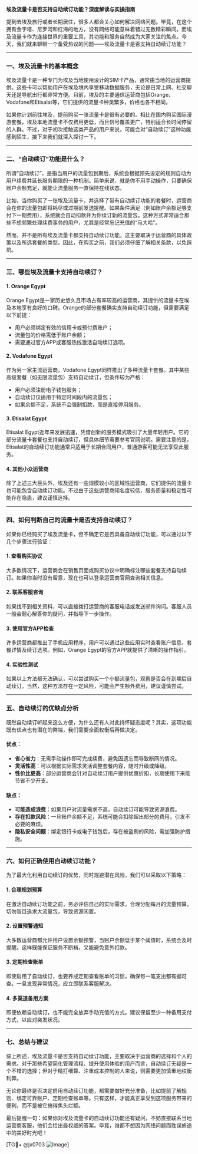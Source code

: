 **埃及流量卡是否支持自动续订功能？深度解读与实操指南**

提到去埃及旅行或者长期居住，很多人都会关心如何解决网络问题。毕竟，在这个拥有金字塔、尼罗河和红海的地方，没有网络可能意味着错过无数精彩瞬间。而埃及流量卡作为连接世界的重要工具，其功能和服务自然成为大家关注的焦点。今天，我们就来聊聊一个备受热议的问题——埃及流量卡是否支持自动续订功能？

---

### 一、埃及流量卡的基本概念

埃及流量卡是一种专门为埃及当地使用设计的SIM卡产品，通常由当地的运营商提供。这些卡可以帮助用户在埃及境内享受移动数据服务，无论是日常上网、社交聊天还是导航出行都非常方便。目前，埃及的主要通信运营商包括Orange、Vodafone和Etisalat等，它们提供的流量卡种类繁多，价格也各不相同。

如果你计划前往埃及，提前购买一张流量卡是很有必要的。相比在国内购买国际漫游套餐，埃及本地流量卡不仅费用更低，而且信号覆盖更广，特别适合长时间停留的人群。不过，对于初次接触这类产品的用户来说，可能会对“自动续订”这种功能感到陌生，接下来我们就深入探讨一下。

---

### 二、“自动续订”功能是什么？

所谓“自动续订”，是指当用户的流量包到期后，系统会根据预先设定的规则自动为用户续费并延长服务期限的一种机制。简单来说，就是你不用手动操作，只要确保账户余额充足，就能让流量服务一直保持在线状态。

比如，当你购买了一张埃及流量卡，并选择了带有自动续订功能的套餐时，运营商会在你的流量包即将耗尽或过期前发送提醒。如果条件满足（例如账户余额足够支付下一期费用），系统就会自动扣款并为你续订新的流量包。这种方式非常适合那些不想频繁处理续费事务的用户，尤其是经常忘记充值的“马大哈”。

然而，并不是所有埃及流量卡都支持自动续订功能。这主要取决于运营商的具体政策以及所选套餐的类型。因此，在购买之前，我们必须仔细了解相关条款，以免踩坑。

---

### 三、哪些埃及流量卡支持自动续订？

#### 1. **Orange Egypt**
Orange Egypt是一家历史悠久且市场占有率较高的运营商，其提供的流量卡在埃及本地享有良好的口碑。Orange的部分套餐确实支持自动续订功能，但需要满足以下前提：
- 用户必须绑定有效的信用卡或预付费账户；
- 流量包的价格需低于账户余额；
- 需要通过官方APP或客服热线激活自动续订选项。

#### 2. **Vodafone Egypt**
作为另一家主流运营商，Vodafone Egypt同样推出了多种流量卡套餐。其中某些高级套餐（如无限流量包）支持自动续订，但条件较为严格：
- 用户必须注册电子钱包服务；
- 自动续订仅适用于特定时间段内的流量包；
- 如果余额不足，系统不会强制扣款，而是直接停用服务。

#### 3. **Etisalat Egypt**
Etisalat Egypt近年来发展迅速，凭借创新的服务模式吸引了大量年轻用户。它的部分流量卡套餐也支持自动续订，但具体细节需要参考官网说明。需要注意的是，Etisalat的自动续订功能通常只适用于长期合同用户，普通游客可能无法享受此服务。

#### 4. **其他小众运营商**
除了上述三大巨头外，埃及还有一些规模较小的区域性运营商，它们提供的流量卡也可能包含自动续订功能。不过由于这些运营商知名度较低，服务质量和稳定性可能存在隐患，建议谨慎选择。

---

### 四、如何判断自己的流量卡是否支持自动续订？

如果你已经购买了埃及流量卡，但不确定它是否具备自动续订功能，可以通过以下几个步骤进行验证：

#### 1. 查看购买协议
大多数情况下，运营商会在销售页面或购买协议中明确标注哪些套餐支持自动续订。如果你当时没有留意，现在也可以登录运营商官网查询相关信息。

#### 2. 联系客服咨询
如果找不到相关资料，可以直接拨打运营商的客服电话或发送邮件询问。客服人员一般会耐心解答你的疑问，并指导下一步操作。

#### 3. 使用官方APP检查
许多运营商都推出了手机应用程序，用户可以通过这些应用实时查看账户信息、套餐详情及续订选项。例如，Orange Egypt的官方APP就提供了清晰的操作指引。

#### 4. 实验性测试
如果以上方法都无法确认，可以尝试购买一个小额流量包，观察是否会在到期后自动续订。当然，这种方法存在一定风险，可能会产生额外费用，建议谨慎尝试。

---

### 五、自动续订的优缺点分析

既然自动续订听起来这么方便，为什么还有人对此持怀疑态度呢？其实，这项功能既有优点也有潜在的弊端，我们需要全面权衡后再做决定。

#### 优点：
- **省心省力**：无需手动操作即可完成续费，避免因遗忘而导致断网的情况。
- **灵活性高**：可以根据实际需求灵活调整套餐内容，随时升级或降级。
- **性价比更高**：部分运营商会针对自动续订用户提供优惠折扣，长期使用下来能节省不少开支。

#### 缺点：
- **可能造成浪费**：如果用户对流量需求不高，自动续订可能导致资源浪费。
- **存在扣款风险**：一旦账户余额不足，系统可能会扣除超出部分的费用，引发不必要的麻烦。
- **隐私安全问题**：绑定银行卡或电子钱包后，存在被盗刷的风险，需加强防护措施。

---

### 六、如何正确使用自动续订功能？

为了最大化利用自动续订的优势，同时规避潜在风险，我们可以采取以下策略：

#### 1. 合理规划预算
在激活自动续订功能之前，务必评估自己的实际需求，合理分配每月的流量预算。切勿盲目追求大流量包，导致资源闲置。

#### 2. 设置预警通知
大多数运营商都允许用户设置余额预警，当账户余额低于某个阈值时，系统会及时提醒。这样既能保证服务不断档，又能避免意外扣款。

#### 3. 定期检查账单
即使启用了自动续订，也要养成定期查看账单的习惯，确保每一笔支出都有据可查。一旦发现异常情况，应立即联系客服解决。

#### 4. 多渠道备用方案
即便依赖自动续订，也不能完全放弃手动充值的方式。建议保留至少一种备用支付方式，以应对突发状况。

---

### 七、总结与建议

综上所述，埃及流量卡是否支持自动续订功能，主要取决于运营商的选择和个人的需求。对于那些希望简化管理流程、提升使用体验的用户而言，自动续订无疑是一个不错的选择；但对于精打细算、注重成本控制的人来说，则需要更加慎重地权衡利弊。

无论你最终是否决定启用自动续订功能，都需要做好充分准备，比如提前了解规则、绑定可靠账户、定期检查账单等。只有这样，才能真正享受到这项服务带来的便利，而不是被它搞得焦头烂额。

最后提醒一句：如果你对埃及流量卡的自动续订功能还有疑问，不妨直接联系当地运营商客服，他们会给出最权威的答案。毕竟，谁都不想因为网络问题而耽误旅途中的美好时光吧！

[TG💪+ @jx0703 ![Image](https://github.com/user-attachments/assets/dbca1d08-cadb-493c-b0ec-ad6f7a83f270)]